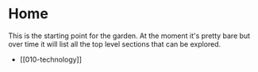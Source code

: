 # Home
This is the starting point for the garden. At the moment it's pretty bare but over time it will list all the top level sections that can be explored. 

- [[010-technology]]
